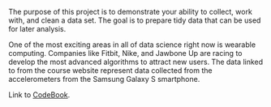 The purpose of this project is to demonstrate your ability to collect, work with, and clean a data set. The goal is to prepare tidy data that can be used for later analysis.  

One of the most exciting areas in all of data science right now is wearable computing. Companies like Fitbit, Nike, and Jawbone Up are racing to develop the most advanced algorithms to attract new users. The data linked to from the course website represent data collected from the accelerometers from the Samsung Galaxy S smartphone. 


Link to [CodeBook](CodeBook.md).
